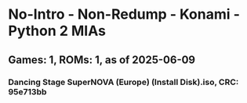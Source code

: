 # No-Intro - Non-Redump - Konami - Python 2 MIAs
## Games: 1, ROMs: 1, as of 2025-06-09

### Dancing Stage SuperNOVA (Europe) (Install Disk).iso, CRC: 95e713bb
